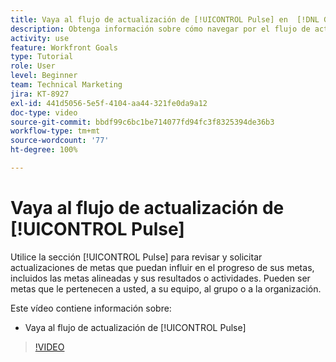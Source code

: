```yaml
---
title: Vaya al flujo de actualización de [!UICONTROL Pulse] en  [!DNL Goals]
description: Obtenga información sobre cómo navegar por el flujo de actualización de [!UICONTROL Pulse] en [!DNL Goals].
activity: use
feature: Workfront Goals
type: Tutorial
role: User
level: Beginner
team: Technical Marketing
jira: KT-8927
exl-id: 441d5056-5e5f-4104-aa44-321fe0da9a12
doc-type: video
source-git-commit: bbdf99c6bc1be714077fd94fc3f8325394de36b3
workflow-type: tm+mt
source-wordcount: '77'
ht-degree: 100%

---
```


# Vaya al flujo de actualización de [!UICONTROL Pulse]

Utilice la sección [!UICONTROL Pulse] para revisar y solicitar actualizaciones de metas que puedan influir en el progreso de sus metas, incluidos las metas alineadas y sus resultados o actividades. Pueden ser metas que le pertenecen a usted, a su equipo, al grupo o a la organización.

Este vídeo contiene información sobre:

* Vaya al flujo de actualización de [!UICONTROL Pulse]

>[!VIDEO](https://video.tv.adobe.com/v/3415934/?quality=12&learn=on&enablevpops=1&captions=spa)
